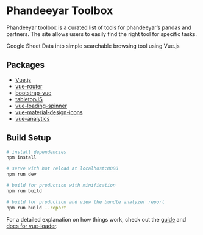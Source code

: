 # Phandeeyar Toolbox

Phandeeyar toolbox is a curated list of tools for phandeeyar’s pandas and partners. The site allows users to easily find the right tool for specific tasks.

Google Sheet Data into simple searchable browsing tool using Vue.js

## Packages

- [Vue.js](https://vuejs.org/)
- [vue-router](https://router.vuejs.org/en/)
- [bootstrap-vue](https://bootstrap-vue.js.org)
- [tabletopJS](https://github.com/jsoma/tabletop)
- [vue-loading-spinner](https://github.com/nguyenvanduocit/vue-loading-spinner)
- [vue-material-design-icons](https://gitlab.com/robcresswell/vue-material-design-icons)
- [vue-analytics](https://github.com/MatteoGabriele/vue-analytics)

## Build Setup

``` bash
# install dependencies
npm install

# serve with hot reload at localhost:8080
npm run dev

# build for production with minification
npm run build

# build for production and view the bundle analyzer report
npm run build --report
```

For a detailed explanation on how things work, check out the [guide](http://vuejs-templates.github.io/webpack/) and [docs for vue-loader](http://vuejs.github.io/vue-loader).
